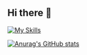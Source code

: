 ## Hi there 👋

[![My Skills](https://skillicons.dev/icons?i=js,html,css,flutter,react)](https://skillicons.dev)

[![Anurag's GitHub stats](https://github-readme-stats.vercel.app/api?username=anuraghazra)](https://github.com/anuraghazra/github-readme-stats)
